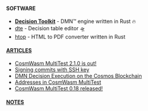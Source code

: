 #### SOFTWARE

- [**Decision Toolkit**](https://github.com/DecisionToolkit) - DMN™ engine written in Rust 🔥
- [dte](https://github.com/DecisionToolkit/dte) - Decision table editor 🛸
- [htop](https://github.com/EngosSoftware/htop) - HTML to PDF converter written in Rust

#### [ARTICLES](https://depta.medium.com)

- [CosmWasm MultiTest 2.1.0 is out!](https://medium.com/cosmwasm/cosmwasm-multitest-2-1-0-is-out-6f079cf9b9b7)
- [Signing commits with SSH key](https://depta.medium.com/signing-commits-with-ssh-key-7a4be8a9b581)
- [DMN Decision Execution on the Cosmos Blockchain](https://depta.medium.com/dmn-decision-execution-on-the-cosmos-blockchain-0d8c76c29e67)
- [Addresses in CosmWasm MultiTest](https://medium.com/cosmwasm/addresses-in-cosmwasm-multitest-68207ae845e6)
- [CosmWasm MultiTest 0.18 released!](https://medium.com/cosmwasm/cosmwasm-multitest-0-18-released-cc826aa0948a)

#### [**NOTES**](https://dariuszdepta.github.io)
